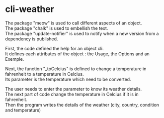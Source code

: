 # cli-weather

The package "meow" is used to call different aspects of an object.  
The package "chalk" is used to embellish the text.  
The package "update-notifier" is used to notify when a new version from a dependency is published.  


First, the code defined the help for an object cli.   
It defines each attributes of the object : the Usage, the Options and an Exemple.  


Next, the function "_toCelcius" is defined to change a temperature in fahrenheit to a temperature in Celcius.  
Its parameter is the temperature which need to be converted.  


The user needs to enter the parameter to know its weather details.  
The next part of code change the temperature in Celcius if it is in fahrenheit.  
Then the program writes the details of the weather (city, country, condition and temperature)  
